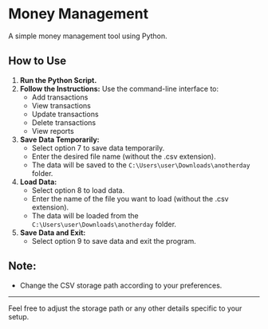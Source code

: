# Money Management

A simple money management tool using Python.

## How to Use

1. **Run the Python Script.**
2. **Follow the Instructions:** Use the command-line interface to:
   - Add transactions
   - View transactions
   - Update transactions
   - Delete transactions
   - View reports
3. **Save Data Temporarily:**
   - Select option 7 to save data temporarily.
   - Enter the desired file name (without the .csv extension).
   - The data will be saved to the `C:\Users\user\Downloads\anotherday` folder.
4. **Load Data:**
   - Select option 8 to load data.
   - Enter the name of the file you want to load (without the .csv extension).
   - The data will be loaded from the `C:\Users\user\Downloads\anotherday` folder.
5. **Save Data and Exit:**
   - Select option 9 to save data and exit the program.

## Note:
- Change the CSV storage path according to your preferences.

---

Feel free to adjust the storage path or any other details specific to your setup.
